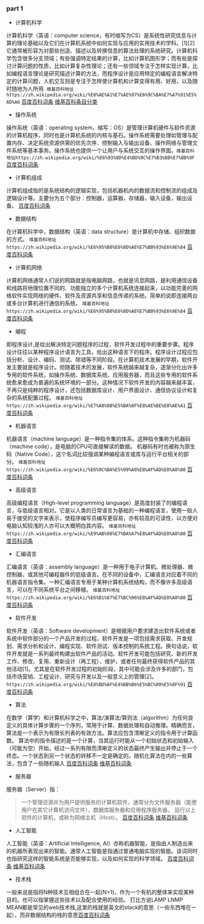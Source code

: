 ### part 1

+ 计算机科学

计算机科学（英语：computer science，有时缩写为CS）是系统性研究信息与计算的理论基础以及它们在计算机系统中如何实现与应用的实用技术的学科。[1][2]它通常被形容为对那些创造、描述以及转换信息的算法处理的系统研究。计算机科学包含很多分支领域；有些强调特定结果的计算，比如计算机图形学；而有些是探讨计算问题的性质，比如计算复杂性理论；还有一些领域专注于怎样实现计算，比如编程语言理论是研究描述计算的方法，而程序设计是应用特定的编程语言解决特定的计算问题，人机交互则是专注于怎样使计算机和计算变得有用、好用，以及随时随地为人所用. `维基百科地址https://zh.wikipedia.org/wiki/%E8%AE%A1%E7%AE%97%E6%9C%BA%E7%A7%91%E5%AD%A6`
[百度百科词条](https://baike.baidu.com/item/%E8%AE%A1%E7%AE%97%E6%9C%BA%E7%A7%91%E5%AD%A6/9132)
[维基百科条目分类](https://zh.wikipedia.org/wiki/Category:%E8%AE%A1%E7%AE%97%E6%9C%BA%E7%A7%91%E5%AD%A6)

+ 操作系统

操作系统（英语：operating system，缩写：OS）是管理计算机硬件与软件资源的计算机程序，同时也是计算机系统的内核与基石。操作系统需要处理如管理与配置内存、决定系统资源供需的优先次序、控制输入与输出设备、操作网络与管理文件系统等基本事务。操作系统也提供一个让用户与系统交互的操作界面。`维基百科地址https://zh.wikipedia.org/wiki/%E6%93%8D%E4%BD%9C%E7%B3%BB%E7%BB%9F`
[百度百科词条](https://baike.baidu.com/item/%E6%93%8D%E4%BD%9C%E7%B3%BB%E7%BB%9F/192)
+ 计算机组成

计算机组成指的是系统结构的逻辑实现，包括机器机内的数据流和控制流的组成及逻辑设计等。主要分为五个部分：控制器，运算器，存储器，输入设备，输出设备。
[百度百科词条](https://baike.baidu.com/item/%E8%AE%A1%E7%AE%97%E6%9C%BA%E7%BB%84%E6%88%90/9237940)
+ 数据结构

在计算机科学中，数据结构（英语：data structure）是计算机中存储、组织数据的方式。
`维基百科地址https://zh.wikipedia.org/wiki/%E6%95%B0%E6%8D%AE%E7%BB%93%E6%9E%84`
[百度百科词条](https://baike.baidu.com/item/%E6%95%B0%E6%8D%AE%E7%BB%93%E6%9E%84/1450)
+ 计算机网络

计算机网络通常人们说的网路就是指电脑网路，也就是讯息网路，是利用通信设备和线路将地理位置不同的、功能独立的多个计算机系统连接起来，以功能完善的网络软件实现网络的硬件、软件及资源共享和信息传递的系统。简单的说即连接两台或多台计算机进行通信的系统。
`维基百科地址https://zh.wikipedia.org/wiki/%E6%95%B0%E6%8D%AE%E7%BB%93%E6%9E%84`
[百度百科词条](https://baike.baidu.com/item/%E8%AE%A1%E7%AE%97%E6%9C%BA%E7%BD%91%E7%BB%9C/18763)
+ 编程

即程序设计,是给出解决特定问题程序的过程，软件开发过程中的重要步骤。程序设计往往以某种程序设计语言为工具，给出这种语言下的程序。程序设计过程应包括分析、设计、编码、测试、除错等不同阶段。在计算机技术发展的早期，软件开发主要就是程序设计。但随着技术的发展，软件系统越来越复杂，逐渐分化出许多专用的软件系统，如操作系统、数据库系统、应用服务器，而且这些专用的软件系统愈来愈成为普遍的系统环境的一部分。这种情况下软件开发的内容越来越丰富，不再只是纯粹的程序设计，还包括数据库设计、用户界面设计、通信协议设计和复杂的系统配置过程。
`维基百科地址https://zh.wikipedia.org/wiki/%E7%A8%8B%E5%BA%8F%E8%AE%BE%E8%AE%A1`
[百度百科词条](https://baike.baidu.com/item/%E7%BC%96%E7%A8%8B)
+ 机器语言

机器语言（machine language）是一种指令集的体系。这种指令集称为机器码（machine code），是电脑的CPU可直接解读的数据。
机器码有时也被称为原生码（Native Code），这个名词比较强调某种编程语言或库与运行平台相关的部分。
`维基百科地址https://zh.wikipedia.org/wiki/%E6%9C%BA%E5%99%A8%E8%AF%AD%E8%A8%80`
[百度百科词条](https://baike.baidu.com/item/%E6%9C%BA%E5%99%A8%E8%AF%AD%E8%A8%80)
+ 高级语言

高级编程语言（High-level programming language）是高度封装了的编程语言，与低级语言相对。它是以人类的日常语言为基础的一种编程语言，使用一般人易于接受的文字来表示，使程序编写员编写更容易，亦有较高的可读性，以方便对电脑认知较浅的人亦可以大概明白其内容。
`维基百科地址https://zh.wikipedia.org/wiki/%E9%AB%98%E7%BA%A7%E8%AF%AD%E8%A8%80`
[百度百科词条](https://baike.baidu.com/item/%E9%AB%98%E7%BA%A7%E8%AF%AD%E8%A8%80)

+ 汇编语言

汇编语言（英语：assembly language）是一种用于电子计算机、微处理器、微控制器，或其他可编程器件的低级语言。在不同的设备中，汇编语言对应着不同的机器语言指令集。一种汇编语言专用于某种计算机系统结构，而不像许多高级语言，可以在不同系统平台之间移植。
`维基百科地址https://zh.wikipedia.org/wiki/%E6%B1%87%E7%BC%96%E8%AF%AD%E8%A8%80`
[百度百科词条](https://baike.baidu.com/item/%E6%B1%87%E7%BC%96%E8%AF%AD%E8%A8%80/61826)

+ 软件开发

软件开发（英语：Software development）是根据用户要求建造出软件系统或者系统中软件部分的一个产品开发的过程。软件开发是一项包括需求获取、开发规划、需求分析和设计、编程实现、软件测试、版本控制的系统工程。换句话说，软件开发就是一系列最终构建出软件产品的活动。软件开发可能包括研究、新的开发工作、修改、复用、重新设计（再工程）、维护，或者任何最终获得软件产品的其他活动[1]。尤其是在软件开发过程的初始阶段，其中可能会涉及许多的部门，包括市场营销、工程设计、研究与开发以及一般意义上的管理[2]。
`https://zh.wikipedia.org/wiki/%E8%BD%AF%E4%BB%B6%E5%BC%80%E5%8F%91`
[百度百科词条](https://baike.baidu.com/item/%E8%BD%AF%E4%BB%B6%E5%BC%80%E5%8F%91)

+ 算法

在数学（算学）和计算机科学之中，算法/演算法/算则法（algorithm）为任何良定义的具体计算步骤的一个序列，常用于计算、数据处理和自动推理。精确而言，算法是一个表示为有限长列表的有效方法。算法应包含清晰定义的指令用于计算函数。
算法中的指令描述的是一个计算，当其运行时能从一个初始状态和初始输入（可能为空）开始，经过一系列有限而清晰定义的状态最终产生输出并停止于一个终态。一个状态到另一个状态的转移不一定是确定的。随机化算法在内的一些算法，包含了一些随机输入
[百度百科词条](https://baike.baidu.com/item/%E7%AE%97%E6%B3%95)
[维基百科词条](https://zh.wikipedia.org/wiki/%E7%AE%97%E6%B3%95)
+ 服务器

服务器（Server）指：
> 一个管理资源并为用户提供服务的计算机软件，通常分为文件服务器（能使用户在其它计算机访问文件），数据库服务器和应用程序服务器。
> 运行以上软件的计算机，或称为网络主机（Host）。
[百度百科词条](https://baike.baidu.com/item/%E6%9C%8D%E5%8A%A1%E5%99%A8)
[维基百科词条](https://zh.wikipedia.org/wiki/%E6%9C%8D%E5%8A%A1%E5%99%A8)

+ 人工智能

人工智能（英语：Artificial Intelligence, AI）亦称机器智能，是指由人制造出来的机器所表现出来的智能。通常人工智能是指通过普通电脑实现的智能。该词同时也指研究这样的智能系统是否能够实现，以及如何实现的科学领域。
[百度百科词条](https://baike.baidu.com/item/%E4%BA%BA%E5%B7%A5%E6%99%BA%E8%83%BD/9180)
[维基百科词条](https://zh.wikipedia.org/wiki/%E4%BA%BA%E5%B7%A5%E6%99%BA%E8%83%BD)

+ 技术栈

一般来说是指将N种技术互相组合在一起(N>1)，作为一个有机的整体来实现某种目的。也可以指掌握这些技术以及配合使用的经验。
打比方说LAMP LNMP MEAN都是常见的web技术栈,这里的栈就是英文的stack的意思（一些东西堆在一起），而非数据结构的栈的意思[百度百科词条](https://baike.baidu.com/item/%E6%8A%80%E6%9C%AF%E6%A0%88/20152817?fr=aladdin)